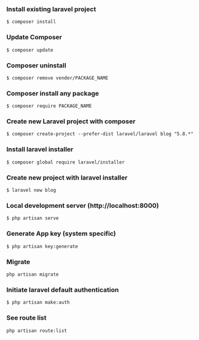 ### Install existing laravel project
```
$ composer install
```

### Update Composer
```
$ composer update
```

### Composer uninstall
```
$ composer remove vender/PACKAGE_NAME
```

### Composer install any package
```
$ composer require PACKAGE_NAME
```

### Create new Laravel project with composer
```
$ composer create-project --prefer-dist laravel/laravel blog "5.8.*"
```

### Install laravel installer
```
$ composer global require laravel/installer
```

### Create new project with laravel installer
```
$ laravel new blog
```


### Local development server (http://localhost:8000)
```
$ php artisan serve
```

### Generate App key (system specific)
```
$ php artisan key:generate
```

### Migrate
```
php artisan migrate
```

### Initiate laravel default authentication
```
$ php artisan make:auth
```

### See route list
```
php artisan route:list
```
